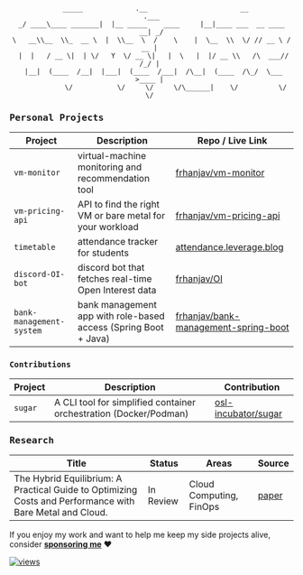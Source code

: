 <div align="center">

```
  _____             .__                       __                       .___
_/ ____\____ _______|  |__ _____    ____     |__|____ ___  __ ____   __| _/
\   __\\__  \\_  __ \  |  \\__  \  /    \    |  \__  \\  \/ // __ \ / __ | 
 |  |   / __ \|  | \/   Y  \/ __ \|   |  \   |  |/ __ \\   /\  ___// /_/ | 
 |__|  (____  /__|  |___|  (____  /___|  /\__|  (____  /\_/  \___  >____ | 
            \/           \/     \/     \/\______|    \/          \/     \/ 

```
</div>

<h3><samp>Personal Projects</samp></h3>

| Project | Description | Repo / Live Link |
|--------|-------------|-------------|
| `vm-monitor` | virtual-machine monitoring and recommendation tool | [frhanjav/vm-monitor](https://github.com/frhanjav/vm-monitor) |
| `vm-pricing-api` | API to find the right VM or bare metal for your workload | [frhanjav/vm-pricing-api](https://github.com/frhanjav/vm-pricing-api) |
| `timetable` | attendance tracker for students | [attendance.leverage.blog](https://attendance.leverage.blog/) |
| `discord-OI-bot` | discord bot that fetches real-time Open Interest data | [frhanjav/OI](https://github.com/frhanjav/OI) |
| `bank-management-system` | bank management app with role-based access (Spring Boot + Java) | [frhanjav/bank-management-spring-boot](https://github.com/frhanjav/bank-management-spring-boot) |

### `Contributions`

| Project | Description | Contribution |
|--------|-------------|-------------|
| `sugar` | A CLI tool for simplified container orchestration (Docker/Podman) | [osl-incubator/sugar](https://github.com/osl-incubator/sugar/issues?q=is%3Apr+author%3Afrhanjav) |

<h3><samp>Research</samp></h3>

| Title | Status | Areas | Source |
|---------------------|-------------|------------|------------|
| The Hybrid Equilibrium: A Practical Guide to Optimizing Costs and Performance with Bare Metal and Cloud. | In Review | Cloud Computing, FinOps | [paper](https://github.com/frhanjav/own-your-servers/blob/main/cloud_paper.pdf) |

If you enjoy my work and want to help me keep my side projects alive, consider [**sponsoring me**](https://github.com/sponsors/frhanjav) ❤️

[![views](https://komarev.com/ghpvc/?username=frhanjav&base=105&style=flat&color=292929&label=views&abbreviated=true)](https://github.com/frhanjav)
